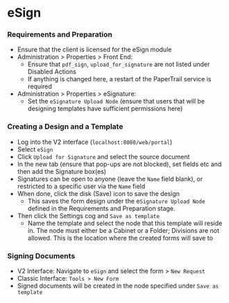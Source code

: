# eSign

### Requirements and Preparation
* Ensure that the client is licensed for the eSign module
* Administration > Properties > Front End:
  * Ensure that `pdf_sign`, `upload_for_signature` are not listed under Disabled Actions
  * If anything is changed here, a restart of the PaperTrail service is required
* Administration > Properties > eSignature:
  * Set the `eSignature Upload Node` (ensure that users that will be designing templates have sufficient permissions here)

### Creating a Design and a Template
* Log into the V2 interface (`localhost:8080/web/portal`)
* Select `eSign`
* Click `Upload for Signature` and select the source document
* In the new tab (ensure that pop-ups are not blocked), set fields etc and then add the Signature box(es)
* Signatures can be open to anyone (leave the `Name` field blank), or restricted to a specific user via the `Name` field
* When done, click the disk (Save) icon to save the design
  * This saves the form design under the e`Signature Upload Node` defined in the Requirements and Preparation stage.
* Then click the Settings cog and `Save as template`
  * Name the template and select the node that this template will reside in. The node must either be a Cabinet or a Folder; Divisions are not allowed. This is the location where the created forms will save to

### Signing Documents
* V2 Interface: Navigate to `eSign` and select the form > `New Request`
* Classic Interface: `Tools > New Form`
* Signed documents will be created in the node specified under `Save as template`
